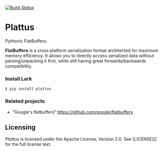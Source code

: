 [![Build Status](https://travis-ci.org/sboisson/plattus.svg?branch=master)](https://travis-ci.org/sboisson/plattus)

# Plattus

Pythonic FlatBuffers.

**FlatBuffers** is a cross platform serialization format architected for
maximum memory efficiency. It allows you to directly access serialized data without parsing/unpacking it first, while still having great forwards/backwards compatibility.

### Install Lark

    $ pip install plattus

### Related projects

* "Google's flatbuffers":https://github.com/google/flatbuffers


## Licensing

*Plattus* is licensed under the Apache License, Version 2.0. See [LICENSE][] for the full license text.
